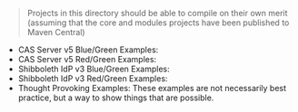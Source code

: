 > Projects in this directory should be able to compile on their own merit (assuming that the core and modules projects 
have been published to Maven Central)

- CAS Server v5 Blue/Green Examples: 
- CAS Server v5 Red/Green Examples: 
- Shibboleth IdP v3 Blue/Green Examples: 
- Shibboleth IdP v3 Red/Green Examples: 
- Thought Provoking Examples: These examples are not necessarily best practice, but a way to show things that are possible.

